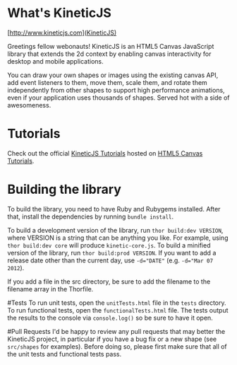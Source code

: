 # What's KineticJS

[http://www.kineticjs.com](KineticJS)

Greetings fellow webonauts! KineticJS is an HTML5 Canvas JavaScript library that extends the 2d context by enabling canvas interactivity for desktop and mobile applications.

You can draw your own shapes or images using the existing canvas API, add event listeners to them, move them, scale them, and rotate them independently from other shapes to support high performance animations, even if your application uses thousands of shapes.  Served hot with a side of awesomeness.

# Tutorials
Check out the official [KineticJS Tutorials](http://www.html5canvastutorials.com/kineticjs/html5-canvas-events-tutorials-introduction-with-kineticjs/) hosted on [HTML5 Canvas Tutorials](http://www.html5canvastutorials.com/).

# Building the library
To build the library, you need to have Ruby and Rubygems installed. After that, install the dependencies by running `bundle install`.

To build a development version of the library, run `thor build:dev VERSION`, where VERSION is a string that can be anything you like. For example, using `thor build:dev core` will produce `kinetic-core.js`. To build a minified version of the library, run `thor build:prod VERSION`. If you want to add a release date other than the current day, use `-d="DATE"` (e.g. `-d="Mar 07 2012`).  

If you add a file in the src directory, be sure to add the filename to the filename array in the Thorfile.

#Tests
To run unit tests, open the `unitTests.html` file in the `tests` directory.  To run functional tests, open the `functionalTests.html` file.  The tests output the results to the console via `console.log()` so be sure to have it open.

#Pull Requests
I'd be happy to review any pull requests that may better the KineticJS project, in particular if you have a bug fix or a new shape (see `src/shapes` for examples).  Before doing so, please first make sure that all of the unit tests and functional tests pass.
